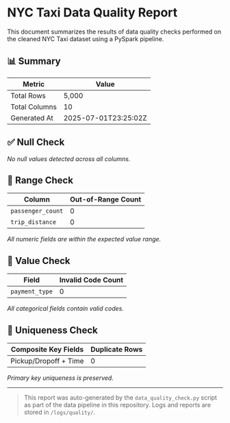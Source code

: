 # NYC Taxi Data Quality Report

This document summarizes the results of data quality checks performed on the cleaned NYC Taxi dataset using a PySpark pipeline.

## 📊 Summary

| Metric           | Value       |
|------------------|-------------|
| Total Rows       | 5,000       |
| Total Columns    | 10          |
| Generated At     | 2025-07-01T23:25:02Z |

## ✅ Null Check

_No null values detected across all columns._

## 🔎 Range Check

| Column           | Out-of-Range Count |
|------------------|--------------------|
| `passenger_count`| 0                  |
| `trip_distance`  | 0                  |

_All numeric fields are within the expected value range._

## 🧾 Value Check

| Field            | Invalid Code Count |
|------------------|--------------------|
| `payment_type`   | 0                  |

_All categorical fields contain valid codes._

## 🔐 Uniqueness Check

| Composite Key Fields | Duplicate Rows |
|----------------------|----------------|
| Pickup/Dropoff + Time| 0              |

_Primary key uniqueness is preserved._

---

> This report was auto-generated by the `data_quality_check.py` script as part of the data pipeline in this repository. Logs and reports are stored in `/logs/quality/`.
